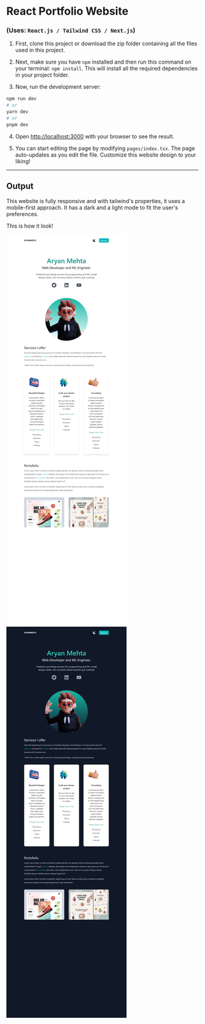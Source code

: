 # React Portfolio Website

### (Uses: `React.js / Tailwind CSS / Next.js`)

1. First, clone this project or download the zip folder containing all the files used in this project.

2. Next, make sure you have `npm` installed and then run this command on your terminal: `npm install`.
This will install all the required dependencies in your project folder.

3. Now, run the development server:

```bash
npm run dev
# or
yarn dev
# or
pnpm dev
```

4. Open [http://localhost:3000](http://localhost:3000) with your browser to see the result.

5. You can start editing the page by modifying `pages/index.tsx`. The page auto-updates as you edit the file. Customize this website design to your liking!

---

## Output

This website is fully responsive and with tailwind's properties, it uses a mobile-first approach. It has a dark and a light mode to fit the user's preferences.

This is how it look!

![Dark Mode](./dark-mode-output.png "Dark Mode Output") ![Light Mode](./light-mode-output.png "Light Mode Output")
